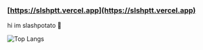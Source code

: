 ### [https://slshptt.vercel.app](https://slshptt.vercel.app)

hi im slashpotato 👋

![Top Langs](https://github-readme-stats.vercel.app/api/top-langs/?username=slashpotato&theme=discord_old_blurple)
